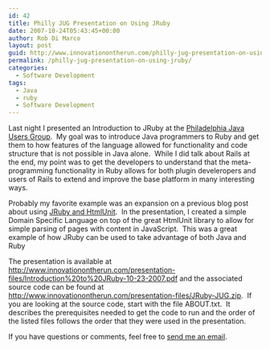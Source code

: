 ```yaml
---
id: 42
title: Philly JUG Presentation on Using JRuby
date: 2007-10-24T05:43:45+00:00
author: Rob Di Marco
layout: post
guid: http://www.innovationontherun.com/philly-jug-presentation-on-using-jruby/
permalink: /philly-jug-presentation-on-using-jruby/
categories:
  - Software Development
tags:
  - Java
  - ruby
  - Software Development
---
```

Last night I presented an Introduction to JRuby at the [Philadelphia Java Users Group](http://phillyjug.jsync.com).&nbsp; My goal was to introduce Java programmers to Ruby and&nbsp;get them to how features of the language allowed for functionality and code structure that is not possible in Java alone.&nbsp; While I did talk about Rails at the end, my point was to get the developers to understand that the meta-programming functionality in Ruby allows for both plugin develeropers and users of Rails to extend and improve the base platform in many interesting ways. 

Probably my favorite example was an expansion on a previous blog post about using [JRuby and HtmlUnit](/scraping-dynamic-websites-using-jruby-and-htmlunit/).&nbsp; In the presentation, I created a simple Domain Specific Language on top of the great HtmlUnit library to allow for simple parsing of pages with content in JavaScript.&nbsp; This was a great example of how JRuby can be used to take advantage of both Java and Ruby 

The presentation is available at <http://www.innovationontherun.com/presentation-files/Introduction%20to%20JRuby-10-23-2007.pdf>&nbsp;and the associated source code can be found at <http://www.innovationontherun.com/presentation-files/JRuby-JUG.zip>.&nbsp; If you are looking at the source code, start with the file ABOUT.txt.&nbsp; It describes the prerequisites needed to get the code to run and the order of the listed files follows the order that they were used in the presentation. 

If you have questions or comments, feel free to [send me an email](http://www.innovationontherun.com/contact/).